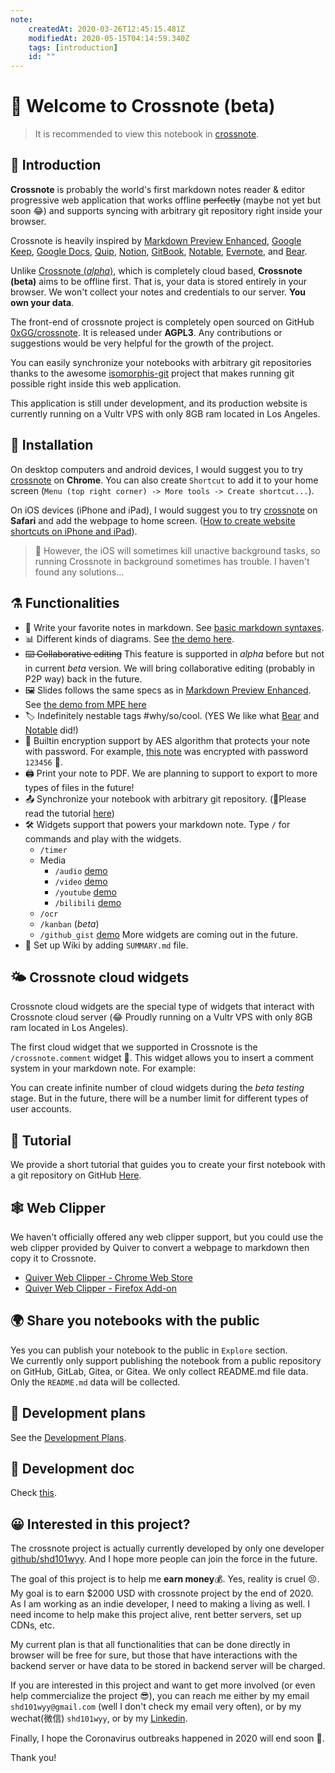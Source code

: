 ```yaml
---
note:
    createdAt: 2020-03-26T12:45:15.481Z
    modifiedAt: 2020-05-15T04:14:59.340Z
    tags: [introduction]
    id: ""
---
```

# 📝 Welcome to Crossnote (beta)

> It is recommended to view this notebook in [crossnote](https://crossnote.app/?repo=https%3A%2F%2Fgithub.com%2F0xGG%2Fwelcome-notebook&branch=master&filePath=README.md).

<!-- @crossnote.comment "id":"a53b8fc6-268d-405c-b65e-d2a4683ac277" -->  
## 🔭 Introduction

 **Crossnote** is probably the world's first markdown notes reader & editor progressive web application that works offline ~~perfectly~~ (maybe not yet but soon 😂) and supports syncing with arbitrary git repository right inside your browser.

Crossnote is heavily inspired by [Markdown Preview Enhanced](https://github.com/shd101wyy/markdown-preview-enhanced), [Google Keep](https://keep.google.com), [Google Docs](https://docs.google.com), [Quip](https://quip.com),  [Notion](https://www.notion.so), [GitBook](https://gitbook.com), [Notable](https://github.com/notable/notable), [Evernote](https://evernote.com/), and [Bear](https://bear.app/).

Unlike [Crossnote (*alpha*)](https://github.com/0xGG/crossnote/blob/master/README.alpha.md), which is completely cloud based, **Crossnote (beta)** aims to be offline first. That is, your data is stored entirely in your browser. We won't collect your notes and credentials to our server. **You own your data**. 

The front-end of crossnote project is completely open sourced on GitHub [0xGG/crossnote](https://github.com/0xGG/crossnote). It is released under **AGPL3**. Any contributions or suggestions would be very helpful for the growth of the project.  

You can easily synchronize your notebooks with arbitrary git repositories thanks to the awesome [isomorphis-git](https://github.com/isomorphic-git/isomorphic-git) project that makes running git possible right inside this web application.  

This application is still under development, and its production website is currently running on a Vultr VPS with only 8GB ram located in Los Angeles.

## 💾 Installation

On desktop computers and android devices, I would suggest you to try [crossnote](https://crossnote.app) on **Chrome**. You can also create `Shortcut` to add it to your home screen (`Menu (top right corner) -> More tools -> Create shortcut...`).

On iOS devices (iPhone and iPad), I would suggest you to try [crossnote](https://crossnote.app) on **Safari** and add the webpage to home screen. ([How to create website shortcuts on iPhone and iPad](https://www.igeeksblog.com/how-to-create-website-shortcuts-on-iphone-ipad/)). 
>🐞 However, the iOS will sometimes kill unactive background tasks, so running Crossnote in background sometimes has trouble. I haven't found any solutions...

## ⚗️ Functionalities
- 🤩 Write your favorite notes in markdown. See [basic markdown syntaxes](/demo/markdown.md).   
- 📊 Different kinds of diagrams. See [the demo here](/demo/diagrams.md). 
- ~~⌨️ Collaborative editing~~ This feature is supported in *alpha* before but not in current *beta* version. We will bring collaborative editing (probably in P2P way) back in the future.
- 🖼 Slides follows the same specs as in [Markdown Preview Enhanced](https://shd101wyy.github.io/markdown-preview-enhanced/#/presentation). See [the demo from MPE here](/demo/presentation.md)
- 🏷️ Indefinitely nestable tags #why/so/cool. (YES We like what [Bear](https://bear.app) and [Notable](https://github.com/notable/notable) did!)
- 🔐 Builtin encryption support by AES algorithm that protects your note with password. For example, [this note](/demo/encrypted.md) was encrypted with password `123456` 🙈. 
- 🖨️ Print your note to PDF. We are planning to support to export to more types of files in the future!
- 📤 Synchronize your notebook with arbitrary git repository. (🙋Please read the tutorial [here](/enUS/tutorial.md))
 - 🛠 Widgets support that powers your markdown note. Type `/` for commands and play with the widgets.  
   - `/timer` 
   - Media
     - `/audio` [demo](/demo/audio.md)
     - `/video` [demo](/demo/video.md)
     - `/youtube`  [demo](/demo/youtube.md)
     - `/bilibili` [demo](/demo/bilibili.md)
   - `/ocr`
   - `/kanban` (*beta*)
   - `/github_gist` [demo](/demo/github_gist.md)
    More widgets are coming out in the future.
  - 📖 Set up Wiki by adding `SUMMARY.md` file.   
 
## 🌤 Crossnote cloud widgets 
Crossnote cloud widgets are the special type of widgets that interact with Crossnote cloud server (😂 Proudly running on a Vultr VPS with only 8GB ram located in Los Angeles). 

The first cloud widget that we supported in Crossnote is the `/crossnote.comment` widget 💬. This widget allows you to insert a comment system in your markdown note. For example:

<!-- @crossnote.comment "id":"94f1c5da-7a18-41ea-8474-8f0d1bcc56a2" -->
You can create infinite number of cloud widgets during the *beta testing* stage. But in the future, there will be a number limit for different types of user accounts.

## 🙋 Tutorial
We provide a short tutorial that guides you to create your first notebook with a git repository on GitHub [Here](/enUS/tutorial.md).

## :spider_web:  Web Clipper
We haven't officially offered any web clipper support, but you could use the web clipper provided by Quiver to convert a webpage to markdown then copy it to Crossnote.

* [Quiver Web Clipper - Chrome Web Store](https://chrome.google.com/webstore/detail/quiver-web-clipper/hcnffmpopoelpggikahccdfenoobjigj)
* [Quiver Web Clipper - Firefox Add-on](https://addons.mozilla.org/en-US/firefox/addon/quiver-web-clipper/)

## 🌍 Share you notebooks with the public
Yes you can publish your notebook to the public in `Explore` section.  
We currently only support publishing the notebook from a public repository on GitHub, GitLab, Gitea, or Gitea. We only collect README.md file data.  
Only the `README.md` data will be collected.  

## 📅 Development plans
See the [Development Plans](/development/plans.md).  

## 📖 Development doc
Check [this](/development/README.md). 

## 😀 Interested in this project?
The crossnote project is actually currently developed by only one developer [github/shd101wyy](https://github.com/shd101wyy). And I hope more people can join the force in the future.

The goal of this project is to help me **earn money**💰. Yes, reality is cruel 😣. My goal is to earn $2000 USD with crossnote project by the end of 2020. As I am working as an indie developer, I need to making a living as well. I need income to help make this project alive, rent better servers, set up CDNs, etc. 

My current plan is that all functionalities that can be done directly in browser will be free for sure, but those that have interactions with the backend server or have data to be stored in backend server will be charged.

If you are interested in this project and want to get more involved (or even help commercialize the project 😎), you can reach me either by my email `shd101wyy@gmail.com` (well I don't check my email very often), or by my wechat(微信) `shd101wyy`, or by my [Linkedin](https://www.linkedin.com/in/yiyi-wang-60416380/).

Finally, I hope the Coronavirus outbreaks happened in 2020 will end soon 🙏.  

Thank you!